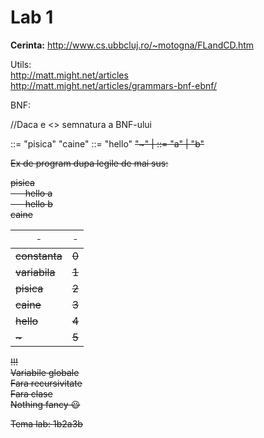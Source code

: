 # Lab 1

**Cerinta:** http://www.cs.ubbcluj.ro/~motogna/FLandCD.htm

Utils:  
http://matt.might.net/articles  
http://matt.might.net/articles/grammars-bnf-ebnf/  


BNF:

//Daca e <> semnatura a BNF-ului

<program> ::= "pisica" <declist> "caine"
<declist> ::= "hello" <s> "~" | <declist>
<s> ::= "a" | "b"


Ex de program dupa legile de mai sus:    

pisica  
&nbsp;&nbsp;&nbsp;&nbsp;&nbsp;&nbsp;hello a  
&nbsp;&nbsp;&nbsp;&nbsp;&nbsp;&nbsp;hello b  
caine   

&nbsp;|&nbsp;   
-----|-----
constanta|0  
variabila|1  
pisica|2  
caine|3  
hello|4  
~|5    

!!!  
Variabile globale  
Fara recursivitate  
Fara clase  
Nothing fancy :smiley:     

Tema lab: 1b2a3b
